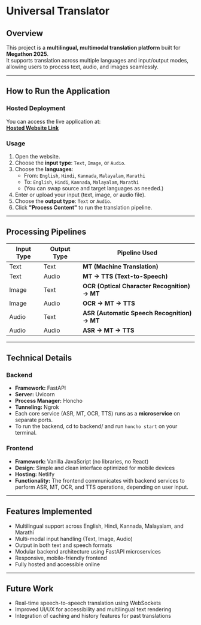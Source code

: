 # Universal Translator

## Overview
This project is a **multilingual, multimodal translation platform** built for **Megathon 2025**.  
It supports translation across multiple languages and input/output modes, allowing users to process text, audio, and images seamlessly.

---

## How to Run the Application

### Hosted Deployment
You can access the live application at:  
**[Hosted Website Link](https://kannappi.netlify.app/)**

### Usage
1. Open the website.
2. Choose the **input type**: `Text`, `Image`, or `Audio`.
3. Choose the **languages**:
   - From: `English`, `Hindi`, `Kannada`, `Malayalam`, `Marathi`
   - To: `English`, `Hindi`, `Kannada`, `Malayalam`, `Marathi`
   - (You can swap source and target languages as needed.)
4. Enter or upload your input (text, image, or audio file).
5. Choose the **output type**: `Text` or `Audio`.
6. Click **"Process Content"** to run the translation pipeline.

---

## Processing Pipelines

| Input Type | Output Type | Pipeline Used |
|-------------|--------------|----------------|
| Text        | Text         | **MT (Machine Translation)** |
| Text        | Audio        | **MT → TTS (Text-to-Speech)** |
| Image       | Text         | **OCR (Optical Character Recognition) → MT** |
| Image       | Audio        | **OCR → MT → TTS** |
| Audio       | Text         | **ASR (Automatic Speech Recognition) → MT** |
| Audio       | Audio        | **ASR → MT → TTS** |

---

## Technical Details

### Backend
- **Framework:** FastAPI  
- **Server:** Uvicorn  
- **Process Manager:** Honcho  
- **Tunneling:** Ngrok  
- Each core service (ASR, MT, OCR, TTS) runs as a **microservice** on separate ports.
- To run the backend, cd to backend/ and run `honcho start` on your terminal.

### Frontend
- **Framework:** Vanilla JavaScript (no libraries, no React)
- **Design:** Simple and clean interface optimized for mobile devices
- **Hosting:** Netlify  
- **Functionality:** The frontend communicates with backend services to perform ASR, MT, OCR, and TTS operations, depending on user input.

---

## Features Implemented
- Multilingual support across English, Hindi, Kannada, Malayalam, and Marathi
- Multi-modal input handling (Text, Image, Audio)
- Output in both text and speech formats
- Modular backend architecture using FastAPI microservices
- Responsive, mobile-friendly frontend
- Fully hosted and accessible online

---

## Future Work
- Real-time speech-to-speech translation using WebSockets
- Improved UI/UX for accessibility and multilingual text rendering
- Integration of caching and history features for past translations
